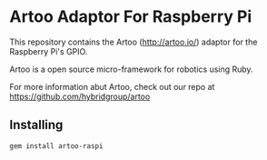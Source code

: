 # Artoo Adaptor For Raspberry Pi

This repository contains the Artoo (http://artoo.io/) adaptor for the Raspberry Pi's GPIO.

Artoo is a open source micro-framework for robotics using Ruby.

For more information abut Artoo, check out our repo at https://github.com/hybridgroup/artoo

## Installing

```
gem install artoo-raspi
```
